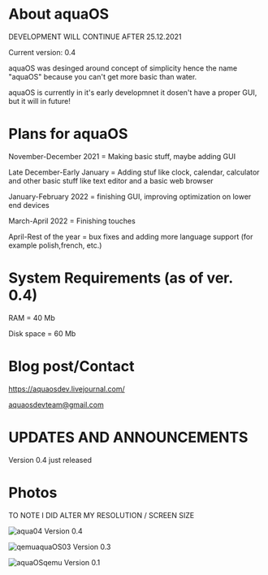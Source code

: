 # About aquaOS
DEVELOPMENT WILL CONTINUE AFTER 25.12.2021

Current version: 0.4

aquaOS was desinged around concept of simplicity hence the name "aquaOS" because you can't get more basic than water.

aquaOS is currently in it's early developmnet it dosen't have a proper GUI, but it will in future!

# Plans for aquaOS
November-December 2021 = Making basic stuff, maybe adding GUI

Late December-Early January = Adding stuf like clock, calendar, calculator and other basic stuff like text editor and a basic web browser

January-February 2022 = finishing GUI, improving optimization on lower end devices

March-April 2022 = Finishing touches

April-Rest of the year = bux fixes and adding more language support (for example polish,french, etc.)

# System Requirements (as of ver. 0.4)
RAM = 40 Mb

Disk space = 60 Mb
# Blog post/Contact
https://aquaosdev.livejournal.com/

aquaosdevteam@gmail.com

# UPDATES AND ANNOUNCEMENTS
Version 0.4 just released

# Photos
TO NOTE I DID ALTER MY RESOLUTION / SCREEN SIZE

![aqua04](https://user-images.githubusercontent.com/94230991/143301351-1afef52f-34d0-488d-8e41-f02375262b61.png)
Version 0.4

![qemuaquaOS03](https://user-images.githubusercontent.com/94230991/144215117-64643784-2ed9-40a9-aada-f035a1959b94.png)
Version 0.3

![aquaOSqemu](https://user-images.githubusercontent.com/94230991/144215233-555f3bb9-0518-422a-be9e-03186bd9b3d6.png)
Version 0.1
